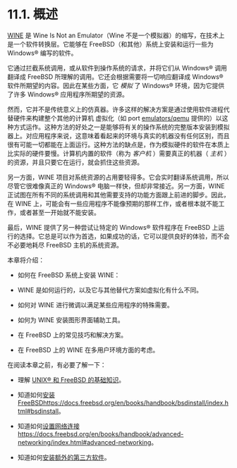 # 11.1. 概述

[WINE](https://www.winehq.org/) 是 Wine Is Not an Emulator（Wine 不是一个模拟器）的缩写，在技术上是一个软件转换层。它能够在 FreeBSD（和其他）系统上安装和运行一些为 Windows® 编写的软件。

它通过拦截系统调用，或从软件到操作系统的请求，并将它们从 Windows® 调用翻译成 FreeBSD 所理解的调用。它还会根据需要将一切响应翻译成 Windows® 软件所期望的内容。因此在某些方面，它 *模拟* 了 Windows® 环境，因为它提供了许多 Windows® 应用程序所期望的资源。

然而，它并不是传统意义上的仿真器。许多这样的解决方案是通过使用软件进程代替硬件来构建整个其他的计算机 虚拟化（如 port [emulators/qemu](https://cgit.freebsd.org/ports/tree/emulators/qemu/pkg-descr) 提供的）以这种方式运作。这种方法的好处之一是能够将有关的操作系统的完整版本安装到模拟器上。对应用程序来说，这意味着看起来的环境与真实的机器没有任何区别，而且很有可能一切都能在上面运行。这种方法的缺点是，作为模拟硬件的软件在本质上比实际的硬件要慢。计算机内置的软件（称为 *客户机* ）需要真正的机器（ *主机* ）的资源，并且只要它在运行，就会抓住这些资源。

另一方面，WINE 项目对系统资源的占用要轻得多。它会实时翻译系统调用，所以尽管它很难像真正的 Windows® 电脑一样快，但却非常接近。另一方面，WINE 正试图在所有不同的系统调用和其他需要支持的功能方面跟上前进的脚步。因此，在 WINE 上，可能会有一些应用程序不能像预期的那样工作，或者根本就不能工作，或者甚至一开始就不能安装。

最后，WINE 提供了另一种尝试让特定的 Windows® 软件程序在 FreeBSD 上运行的选择。它总是可以作为首选，如果成功的话，它可以提供良好的体验，而不会不必要地耗尽 FreeBSD 主机的系统资源。

本章将介绍：

- 如何在 FreeBSD 系统上安装 WINE：

- WINE 是如何运行的，以及它与其他替代方案如虚拟化有什么不同。

- 如何对 WINE 进行微调以满足某些应用程序的特殊需要。

- 如何为 WINE 安装图形界面辅助工具。

- 在 FreeBSD 上的常见技巧和解决方案。

- 在 FreeBSD 上的 WINE 在多用户环境方面的考虑。

在阅读本章之前，有必要了解一下：

- 理解 [UNIX® 和 FreeBSD 的基础知识](https://docs.freebsd.org/en/books/handbook/basics/index.html#basics)。

- 知道如何[安装 FreeBSDhttps://docs.freebsd.org/en/books/handbook/bsdinstall/index.html#bsdinstall]()。

- 知道如何[设置网络连接https://docs.freebsd.org/en/books/handbook/advanced-networking/index.html#advanced-networking]()。

- 知道如何[安装额外的第三方软件](https://docs.freebsd.org/en/books/handbook/ports/index.html#ports)。
